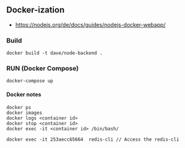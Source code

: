 ## Docker-ization

- https://nodejs.org/de/docs/guides/nodejs-docker-webapp/

### Build

```
docker build -t dave/node-backend .
```

### RUN (Docker Compose)

```
docker-compose up
```

#### Docker notes

```
docker ps
docker images
docker logs <container id>
docker stop <container id>
docker exec -it <container id> /bin/bash/

docker exec -it 253aecc65664  redis-cli // Access the redis-cli
```
